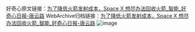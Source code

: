 好奇心原文链接：[为了降低火箭发射成本，Space X 想尽办法回收火箭_智能_好奇心日报-唐云路](https://www.qdaily.com/articles/3871.html)
WebArchive归档链接：[为了降低火箭发射成本，Space X 想尽办法回收火箭_智能_好奇心日报-唐云路](http://web.archive.org/web/20190623153158/https://www.qdaily.com/articles/3871.html)
![image](http://ww3.sinaimg.cn/large/007d5XDply1g3vdjdpzokj30u0339b29)